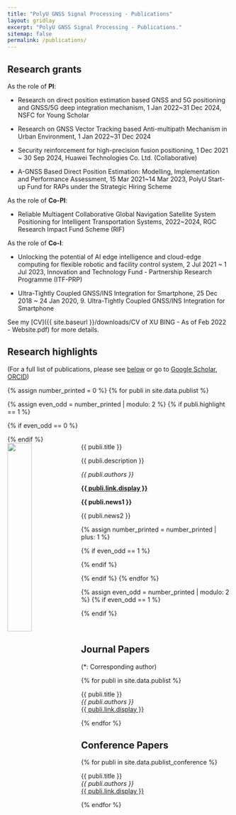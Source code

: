 ```yaml
---
title: "PolyU GNSS Signal Processing - Publications"
layout: gridlay
excerpt: "PolyU GNSS Signal Processing - Publications."
sitemap: false
permalink: /publications/
---
```



## Research grants

As the role of **PI**:<br> 
- Research on direct position estimation based GNSS and 5G positioning and GNSS/5G deep integration mechanism, 1 Jan 2022~31 Dec 2024, NSFC for Young Scholar<br>

- Research on GNSS Vector Tracking based Anti-multipath Mechanism in Urban Environment, 1 Jan 2022~31 Dec 2024<br>

- Security reinforcement for high-precision fusion positioning, 1 Dec 2021 ~ 30 Sep 2024, Huawei Technologies Co. Ltd. (Collaborative) <br>

- A-GNSS Based Direct Position Estimation: Modelling, Implementation and Performance Assessment, 15 Mar 2021~14 Mar 2023, PolyU Start-up Fund for RAPs under the Strategic Hiring Scheme <br>

As the role of **Co-PI**: <br>
- Reliable Multiagent Collaborative Global Navigation Satellite System Positioning for Intelligent Transportation Systems, 2022~2024, RGC Research Impact Fund Scheme (RIF) <br>


As the role of **Co-I**: <br>
- Unlocking the potential of AI edge intelligence and cloud-edge computing for flexible robotic and facility control system, 2 Jul 2021 ~ 1 Jul 2023, Innovation and Technology Fund - Partnership Research Programme (ITF-PRP)<br>


- Ultra-Tightly Coupled GNSS/INS Integration for Smartphone, 25 Dec 2018 ~ 24 Jan 2020, 9.	Ultra-Tightly Coupled GNSS/INS Integration for Smartphone<br>

See my [CV]({{ site.baseurl }}/downloads/CV of XU BING - As of Feb 2022 - Website.pdf) for more details.




## Research highlights

(For a full list of publications, please see [below](#full-list-of-publications) or go to [Google Scholar](https://scholar.google.com/citations?user=DN78yRMAAAAJ&hl=en), [ORCID](https://orcid.org/0000-0003-3677-1109))

{% assign number_printed = 0 %}
{% for publi in site.data.publist %}

{% assign even_odd = number_printed | modulo: 2 %}
{% if publi.highlight == 1 %}

{% if even_odd == 0 %}
<div class="row">
{% endif %}

<div class="col-sm-6 clearfix">
 <div class="well">
  <pubtit>{{ publi.title }}</pubtit>
  <img src="{{ site.url }}{{ site.baseurl }}/images/pubpic/{{ publi.image }}" class="img-responsive" width="33%" style="float: left" />
  <p>{{ publi.description }}</p>
  <p><em>{{ publi.authors }}</em></p>
  <p><strong><a href="{{ publi.link.url }}">{{ publi.link.display }}</a></strong></p>
  <p class="text-danger"><strong> {{ publi.news1 }}</strong></p>
  <p> {{ publi.news2 }}</p>
 </div>
</div>

{% assign number_printed = number_printed | plus: 1 %}

{% if even_odd == 1 %}
</div>
{% endif %}

{% endif %}
{% endfor %}

{% assign even_odd = number_printed | modulo: 2 %}
{% if even_odd == 1 %}
</div>
{% endif %}

<p> &nbsp; </p>





## Journal Papers
(*: Corresponding author)

{% for publi in site.data.publist %}

  {{ publi.title }} <br />
  <em>{{ publi.authors }} </em><br /><a href="{{ publi.link.url }}">{{ publi.link.display }}</a>

{% endfor %}


## Conference Papers

{% for publi in site.data.publist_conference %}

  {{ publi.title }} <br />
  <em>{{ publi.authors }} </em><br /><a href="{{ publi.link.url }}">{{ publi.link.display }}</a>

{% endfor %}
